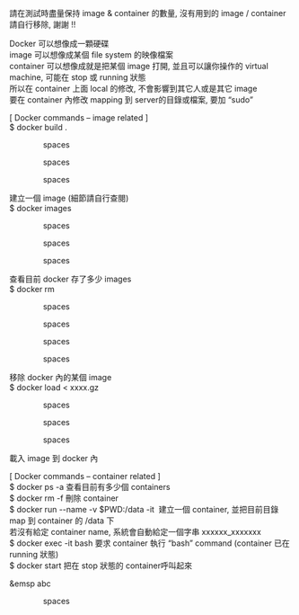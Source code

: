 請在測試時盡量保持 image & container 的數量, 沒有用到的 image / container 請自行移除, 謝謝 !!
 
Docker 可以想像成一顆硬碟  
image 可以想像成某個 file system 的映像檔案  
container 可以想像成就是把某個 image 打開, 並且可以讓你操作的 virtual machine, 可能在 stop 或 running 狀態  
         所以在 container 上面 local 的修改, 不會影響到其它人或是其它 image  
         要在 container 內修改 mapping 到 server的目錄或檔案, 要加 “sudo”  
 
[ Docker commands – image related ]  
$ docker build .<p> &emsp;&emsp;&emsp;&emsp; spaces </p><p> &emsp;&emsp;&emsp;&emsp; spaces </p><p> &emsp;&emsp;&emsp;&emsp; spaces </p>   建立一個 image (細節請自行查閱)  
$ docker images <p> &emsp;&emsp;&emsp;&emsp; spaces </p><p> &emsp;&emsp;&emsp;&emsp; spaces </p><p> &emsp;&emsp;&emsp;&emsp; spaces </p>   查看目前 docker 存了多少 images  
$ docker rm <image name or ID>    <p> &emsp;&emsp;&emsp;&emsp; spaces </p><p> &emsp;&emsp;&emsp;&emsp; spaces </p><p> &emsp;&emsp;&emsp;&emsp; spaces </p><p> &emsp;&emsp;&emsp;&emsp; spaces </p>              移除 docker 內的某個 image  
$ docker load < xxxx.gz            <p> &emsp;&emsp;&emsp;&emsp; spaces </p><p> &emsp;&emsp;&emsp;&emsp; spaces </p><p> &emsp;&emsp;&emsp;&emsp; spaces </p>             載入 image 到 docker 內  
 
[ Docker commands – container related ]  
$ docker ps -a                                                           查看目前有多少個 containers  
$ docker rm -f <container name or ID>                                    刪除 container  
$ docker run --name <container name> -v $PWD:/data -it <image name>      建立一個 container, 並把目前目錄 map 到 container 的 /data 下  
                                                                                                                                若沒有給定 container name, 系統會自動給定一個字串  xxxxxx_xxxxxxx  
$ docker exec -it <container name> bash                                  要求 container 執行 “bash” command (container 已在 running 狀態)  
$ docker start <container name>                                          把在 stop 狀態的 container呼叫起來

&emsp abc

 <p> &emsp;&emsp;&emsp;&emsp; spaces </p>
